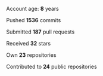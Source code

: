 Account age: **8** years

Pushed **1536** commits

Submitted **187** pull requests

Received **32** stars

Own **23** repositories

Contributed to **24** public repositories

